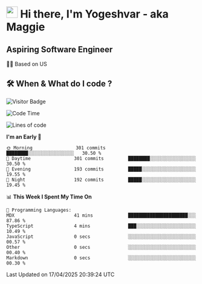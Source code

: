 <h1><img src="https://emojis.slackmojis.com/emojis/images/1531849430/4246/blob-sunglasses.gif?1531849430" width="30"/> Hi there, I'm Yogeshvar - aka Maggie</h1>

## Aspiring Software Engineer
🏂🏻  Based on US 

## 🛠 When & What do I code ?  

![Visitor Badge](https://visitor-badge.feriirawann.repl.co?username=yogeshvar&repo=yogeshvar&label=Visitors&style=plastic&color=%23457BFF&contentType=svg)

<!--START_SECTION:waka-->
![Code Time](http://img.shields.io/badge/Code%20Time-2%2C927%20hrs%2047%20mins-blue)

![Lines of code](https://img.shields.io/badge/From%20Hello%20World%20I%27ve%20Written-3.9%20million%20lines%20of%20code-blue)

**I'm an Early 🐤** 

```text
🌞 Morning                301 commits         ████████░░░░░░░░░░░░░░░░░   30.50 % 
🌆 Daytime                301 commits         ████████░░░░░░░░░░░░░░░░░   30.50 % 
🌃 Evening                193 commits         █████░░░░░░░░░░░░░░░░░░░░   19.55 % 
🌙 Night                  192 commits         █████░░░░░░░░░░░░░░░░░░░░   19.45 % 
```


📊 **This Week I Spent My Time On** 

```text
💬 Programming Languages: 
MDX                      41 mins             ██████████████████████░░░   87.86 % 
TypeScript               4 mins              ███░░░░░░░░░░░░░░░░░░░░░░   10.49 % 
JavaScript               0 secs              ░░░░░░░░░░░░░░░░░░░░░░░░░   00.57 % 
Other                    0 secs              ░░░░░░░░░░░░░░░░░░░░░░░░░   00.40 % 
Markdown                 0 secs              ░░░░░░░░░░░░░░░░░░░░░░░░░   00.30 % 
```


 Last Updated on 17/04/2025 20:39:24 UTC
<!--END_SECTION:waka-->

